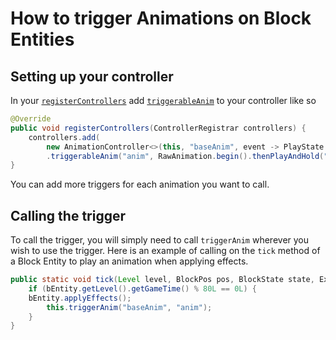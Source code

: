 # How to trigger Animations on Block Entities

## Setting up your controller

In your [`registerControllers`](https://github.com/AzureDoom/AzureLib/blob/1.20/Fabric/src/main/java/mod/azure/azurelib/core/animatable/GeoAnimatable.java#L35) add [`triggerableAnim`](https://github.com/AzureDoom/AzureLib/blob/1.20/Fabric/src/main/java/mod/azure/azurelib/animatable/SingletonGeoAnimatable.java#L84) to your controller like so

```java
@Override
public void registerControllers(ControllerRegistrar controllers) {
    controllers.add(
        new AnimationController<>(this, "baseAnim", event -> PlayState.CONTINUE)
        .triggerableAnim("anim", RawAnimation.begin().thenPlayAndHold("anim"));
}
```

You can add more triggers for each animation you want to call.&#x20;

## Calling the trigger

To call the trigger, you will simply need to call `triggerAnim` wherever you wish to use the trigger. Here is an example of calling on the `tick` method of a Block Entity to play an animation when applying effects.

```java
public static void tick(Level level, BlockPos pos, BlockState state, ExampleBlockEntity bEntity) {
    if (bEntity.getLevel().getGameTime() % 80L == 0L) {
	bEntity.applyEffects();
        this.triggerAnim("baseAnim", "anim");
    }
}
```
